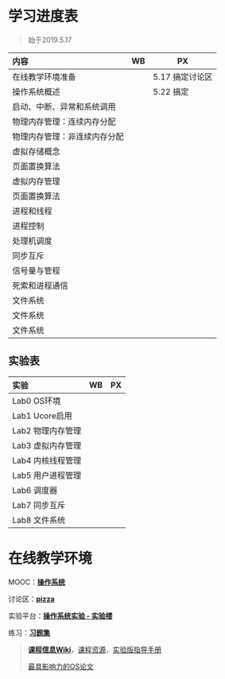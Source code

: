 # 学习进度表

> 始于2019.5.17
>

| 内容                         | WB   | PX   |
| :--------------------------- | ---- | ---- |
| 在线教学环境准备                 |      | 5.17 搞定讨论区 |
| 操作系统概述                 |      | 5.22 搞定 |
| 启动、中断、异常和系统调用   |      |      |
| 物理内存管理：连续内存分配   |      |      |
| 物理内存管理：非连续内存分配 |      |      |
| 虚拟存储概念                 |      |      |
| 页面置换算法                 |      |      |
| 虚拟内存管理                 |      |      |
| 页面置换算法                 |      |      |
| 进程和线程                   |      |      |
| 进程控制                     |      |      |
| 处理机调度                   |      |      |
| 同步互斥                     |      |      |
| 信号量与管程                 |      |      |
| 死索和进程通信               |      |      |
| 文件系统                     |      |      |
| 文件系统                     |      |      |
| 文件系统                     |      |      |

## 实验表

| 实验              | WB   | PX   |
| :---------------- | ---- | ---- |
| Lab0 OS环境       |      |      |
| Lab1 Ucore启用    |      |      |
| Lab2 物理内存管理 |      |      |
| Lab3 虚拟内存管理 |      |      |
| Lab4 内核线程管理 |      |      |
| Lab5 用户进程管理 |      |      |
| Lab6 调度器       |      |      |
| Lab7 同步互斥     |      |      |
| Lab8 文件系统     |      |      |

# 在线教学环境

MOOC：[**操作系统**](https://www.xuetangx.com/courses/course-v1:TsinghuaX+30240243X+sp/courseware/be5b8d4fec0c4c329d19845020bc67b2/)

讨论区：[**pizza**](http://www.xuetangx.com/courses/course-v1:TsinghuaX+30240243X_2015_T2+2015_T2/xblock/block-v1:TsinghuaX+30240243X_2015_T2+2015_T2+type@lti+block@7d025ede0dfe484da35b09a863a50507/handler/preview_handler)

实验平台：[**操作系统实验 - 实验楼**](https://www.shiyanlou.com/courses/221)

练习：**[习题集](https://chyyuu.gitbooks.io/os_course_exercises/content/)**

> [**课程信息Wiki**](http://os.cs.tsinghua.edu.cn/oscourse/OS2019spring)，[课程资源](https://chyyuu.gitbooks.io/os_course_info/)，[实验版指导手册](https://chyyuu.gitbooks.io/simple_os_book/content/)
>
> [最具影响力的OS论文](https://www.sigops.org/awards/hof/)